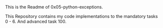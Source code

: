 This is the Readme of 0x05-python-exceptions.

This Repository contains my code implementations to the mandatory tasks 0 - 6.
And advanced task 100.
